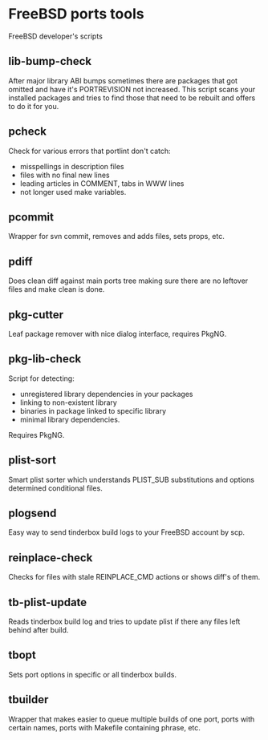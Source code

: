 FreeBSD ports tools
===================

FreeBSD developer's scripts


lib-bump-check
--------------

After major library ABI bumps sometimes there are packages that got omitted
and have it's PORTREVISION not increased. This script scans your installed
packages and tries to find those that need to be rebuilt and offers to do
it for you.

pcheck
------

Check for various errors that portlint don't catch:
* misspellings in description files
* files with no final new lines
* leading articles in COMMENT, tabs in WWW lines
* not longer used make variables.

pcommit
-------

Wrapper for svn commit, removes and adds files, sets props, etc.

pdiff
-----

Does clean diff against main ports tree making sure there are no leftover
files and make clean is done.

pkg-cutter
----------

Leaf package remover with nice dialog interface, requires PkgNG.

pkg-lib-check
-------------

Script for detecting:
* unregistered library dependencies in your packages
* linking to non-existent library
* binaries in package linked to specific library
* minimal library dependencies.

Requires PkgNG.

plist-sort
----------

Smart plist sorter which understands PLIST_SUB substitutions and options
determined conditional files.

plogsend
--------

Easy way to send tinderbox build logs to your FreeBSD account by scp.

reinplace-check
---------------

Checks for files with stale REINPLACE_CMD actions or shows diff's of them.

tb-plist-update
---------------

Reads tinderbox build log and tries to update plist if there any files
left behind after build.

tbopt
-----
Sets port options in specific or all tinderbox builds.

tbuilder
--------

Wrapper that makes easier to queue multiple builds of one port, ports with
certain names, ports with Makefile containing phrase, etc.
